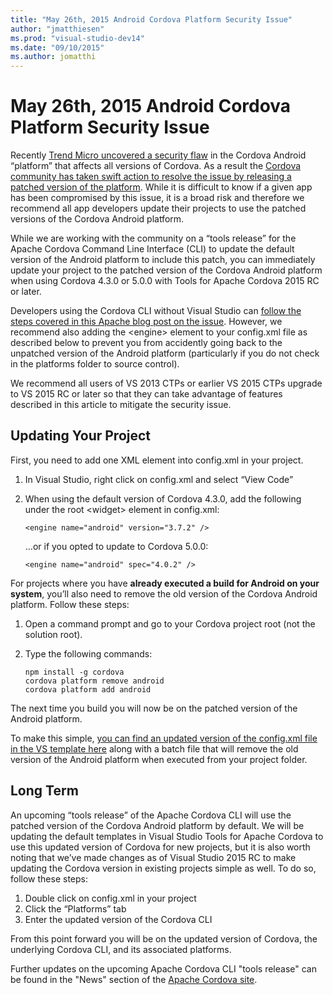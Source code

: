 ```yaml
--- 
title: "May 26th, 2015 Android Cordova Platform Security Issue"
author: "jmatthiesen"
ms.prod: "visual-studio-dev14"
ms.date: "09/10/2015"
ms.author: jomatthi
--- 
```


# May 26th, 2015 Android Cordova Platform Security Issue
Recently [Trend Micro uncovered a security flaw](http://blog.trendmicro.com/trendlabs-security-intelligence/trend-micro-discovers-apache-vulnerability-that-allows-one-click-modification-of-android-apps/) in the Cordova Android “platform” that affects all versions of Cordova. As a result the [Cordova community has taken swift action to resolve the issue by releasing a patched version of the platform](http://cordova.apache.org/announcements/2015/05/26/android-402.html). While it is difficult to know if a given app has been compromised by this issue, it is a broad risk and therefore we recommend all app developers update their projects to use the patched versions of the Cordova Android platform.

While we are working with the community on a “tools release” for the Apache Cordova Command Line Interface (CLI) to update the default version of the Android platform to include this patch, you can immediately update your project to the patched version of the Cordova Android platform when using Cordova 4.3.0 or 5.0.0 with Tools for Apache Cordova 2015 RC or later.

Developers using the Cordova CLI without Visual Studio can [follow the steps covered in this Apache blog post on the issue](http://cordova.apache.org/announcements/2015/05/26/android-402.html). However, we recommend also adding the &lt;engine&gt; element to your config.xml file as described below to prevent you from accidently going back to the unpatched version of the Android platform (particularly if you do not check in the platforms folder to source control).

We recommend all users of VS 2013 CTPs or earlier VS 2015 CTPs upgrade to VS 2015 RC or later so that they can take advantage of features described in this article to mitigate the security issue.

## Updating Your Project

First, you need to add one XML element into config.xml in your project.

1. In Visual Studio, right click on config.xml and select “View Code”
2. When using the default version of Cordova 4.3.0, add the following under the root \<widget\> element in config.xml:

    ~~~~~~~~~~~~~~~~~~~~~~~
    <engine name="android" version="3.7.2" />
    ~~~~~~~~~~~~~~~~~~~~~~~~

    …or if you opted to update to Cordova 5.0.0:

    ~~~~~~~~~~~~~~~~~~~~~~~~
	<engine name="android" spec="4.0.2" />
    ~~~~~~~~~~~~~~~~~~~~~~~~

For projects where you have **already executed a build for Android on your system**, you’ll also need to remove the old version of the Cordova Android platform. Follow these steps:

1.	Open a command prompt and go to your Cordova project root (not the solution root).

2.	Type the following commands:

	~~~~~~~~~~~~~~~~~~~~~~~~
	npm install -g cordova
	cordova platform remove android
	cordova platform add android
	~~~~~~~~~~~~~~~~~~~~~~~~

The next time you build you will now be on the patched version of the Android platform.

To make this simple, [you can find an updated version of the config.xml file in the VS template  here](https://github.com/Microsoft/cordova-docs/tree/master/tips-and-workarounds/android/security-05-26-2015) along with a batch file that will remove the old version of the Android platform when executed from your project folder.

## Long Term

An upcoming “tools release” of the Apache Cordova CLI will use the patched version of the Cordova Android platform by default. We will be updating the default templates in Visual Studio Tools for Apache Cordova to use this updated version of Cordova for new projects, but it is also worth noting that we’ve made changes as of Visual Studio 2015 RC to make updating the Cordova version in existing projects simple as well. To do so, follow these steps:

1.	Double click on config.xml in your project
2.	Click the “Platforms” tab
3.	Enter the updated version of the Cordova CLI

From this point forward you will be on the updated version of Cordova, the underlying Cordova CLI, and its associated platforms.

Further updates on the upcoming Apache Cordova CLI "tools release" can be found in the "News" section of the [Apache Cordova site](http://cordova.apache.org).  
